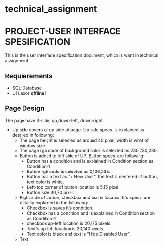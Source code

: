# technical_assignment
# PROJECT-USER INTERFACE SPESIFICATION
This is the user interface specification document, which is want in technical assignment
## Requierements
* SQL-Database
* UI Labor
 **offline!**

## Page Design
The page have 3-side; up,down-left, down-right.
* Up side covers of up side of page. Up side specs. is explained as detailed in following:
	*  The page height is selected as around 40 pixel, width is what of window size.
	 * The page rgb code of background color is selected as 230,230,230.
	 * Button is added to left side of UP. Button specs. are following:
		 * Button has a condition and is explained in Condition section as Condition-1
		 * Button rgb code is selected as 0,136,235.
		 * Button has a text as "+ New User", the text is centered of button, text color is white.
		 * Left-top corner of button location is 5,15 pixel.
		 * Button size 30,70 pixel.
	* Right side of button, checkbox and text is located. It's specs. are detailly explained in the following:
		* Checkbox is saves it's condition. 
		* Checkbox has a condition and is explained in Condition section as Condition-2 
		* checkbox up-left location is 20,125 pixels.
		* Text's up-left location is 20,140 pixels.
		* Text color is black and text is "Hide Disabled User".
	* Text
